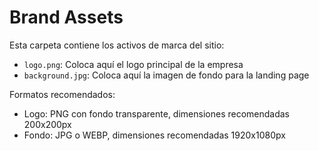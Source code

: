 # Brand Assets

Esta carpeta contiene los activos de marca del sitio:

- `logo.png`: Coloca aquí el logo principal de la empresa
- `background.jpg`: Coloca aquí la imagen de fondo para la landing page

Formatos recomendados:
- Logo: PNG con fondo transparente, dimensiones recomendadas 200x200px
- Fondo: JPG o WEBP, dimensiones recomendadas 1920x1080px
